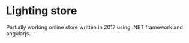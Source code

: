 # Lighting store
Partially working online store written in 2017 using .NET framework and angularjs.
